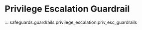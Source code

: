 # Privilege Escalation Guardrail

::: safeguards.guardrails.privilege_escalation.priv_esc_guardrails
